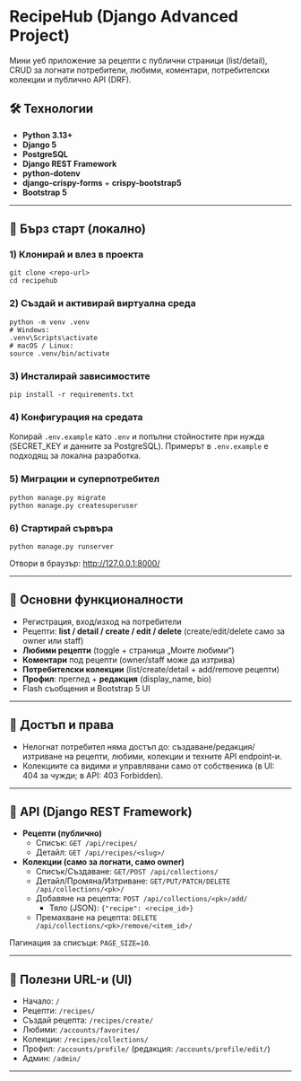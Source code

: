# RecipeHub (Django Advanced Project)

Мини уеб приложение за рецепти с публични страници (list/detail), CRUD за логнати потребители, любими, коментари, потребителски колекции и публично API (DRF).

## 🛠 Технологии
- **Python 3.13+**
- **Django 5**
- **PostgreSQL**
- **Django REST Framework**
- **python-dotenv**
- **django-crispy-forms** + **crispy-bootstrap5**
- **Bootstrap 5**

---

## 🚀 Бърз старт (локално)

### 1) Клонирай и влез в проекта
    git clone <repo-url>
    cd recipehub

### 2) Създай и активирай виртуална среда
    python -m venv .venv
    # Windows:
    .venv\Scripts\activate
    # macOS / Linux:
    source .venv/bin/activate

### 3) Инсталирай зависимостите
    pip install -r requirements.txt

### 4) Конфигурация на средата
Копирай `.env.example` като `.env` и попълни стойностите при нужда (SECRET_KEY и данните за PostgreSQL). Примерът в `.env.example` е подходящ за локална разработка.

### 5) Миграции и суперпотребител
    python manage.py migrate
    python manage.py createsuperuser

### 6) Стартирай сървъра
    python manage.py runserver

Отвори в браузър: http://127.0.0.1:8000/

---

## 📌 Основни функционалности
- Регистрация, вход/изход на потребители
- Рецепти: **list / detail / create / edit / delete** (create/edit/delete само за owner или staff)
- **Любими рецепти** (toggle + страница „Моите любими“)
- **Коментари** под рецепти (owner/staff може да изтрива)
- **Потребителски колекции** (list/create/detail + add/remove рецепти)
- **Профил**: преглед + **редакция** (display_name, bio)
- Flash съобщения и Bootstrap 5 UI

---

## 🔐 Достъп и права
- Нелогнат потребител няма достъп до: създаване/редакция/изтриване на рецепти, любими, колекции и техните API endpoint-и.
- Колекциите са видими и управлявани само от собственика (в UI: 404 за чужди; в API: 403 Forbidden).

---

## 📡 API (Django REST Framework)
- **Рецепти (публично)**  
  - Списък: `GET /api/recipes/`  
  - Детайл: `GET /api/recipes/<slug>/`
- **Колекции (само за логнати, само owner)**  
  - Списък/Създаване: `GET/POST /api/collections/`  
  - Детайл/Промяна/Изтриване: `GET/PUT/PATCH/DELETE /api/collections/<pk>/`  
  - Добавяне на рецепта: `POST /api/collections/<pk>/add/`  
    - Тяло (JSON): `{"recipe": <recipe_id>}`  
  - Премахване на рецепта: `DELETE /api/collections/<pk>/remove/<item_id>/`

Пагинация за списъци: `PAGE_SIZE=10`.

---

## 🔗 Полезни URL-и (UI)
- Начало: `/`
- Рецепти: `/recipes/`
- Създай рецепта: `/recipes/create/`
- Любими: `/accounts/favorites/`
- Колекции: `/recipes/collections/`
- Профил: `/accounts/profile/` (редакция: `/accounts/profile/edit/`)
- Админ: `/admin/`

---


